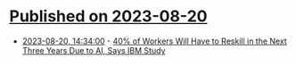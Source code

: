 # [Published on 2023-08-20](index.md)

* [2023-08-20, 14:34:00](https://it.slashdot.org/story/23/08/20/003243/40-of-workers-will-have-to-reskill-in-the-next-three-years-due-to-ai-says-ibm-study?utm_source=rss1.0mainlinkanon&utm_medium=feed) - [40% of Workers Will Have to Reskill in the Next Three Years Due to AI, Says IBM Study](https://it.slashdot.org/story/23/08/20/003243/40-of-workers-will-have-to-reskill-in-the-next-three-years-due-to-ai-says-ibm-study?utm_source=rss1.0mainlinkanon&utm_medium=feed)

